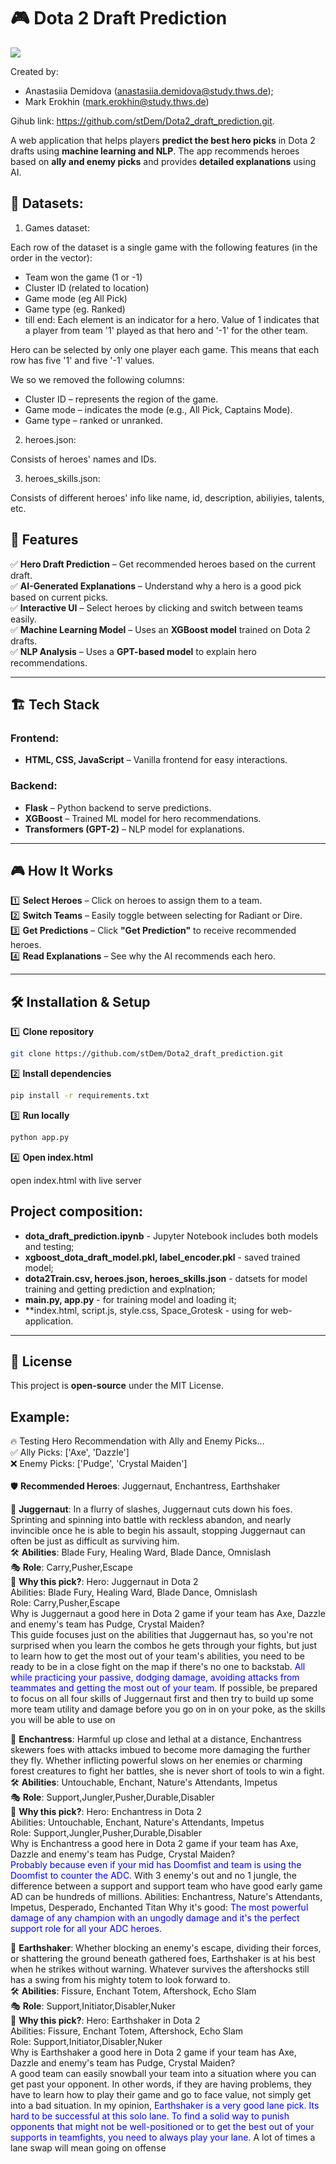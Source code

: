 # 🎮 Dota 2 Draft Prediction

<img src="./prediction.gif">

Created by:
- Anastasiia Demidova (anastasiia.demidova@study.thws.de);
- Mark Erokhin (mark.erokhin@study.thws.de)

Gihub link: https://github.com/stDem/Dota2_draft_prediction.git.

A web application that helps players **predict the best hero picks** in Dota 2 drafts using **machine learning and NLP**. The app recommends heroes based on **ally and enemy picks** and provides **detailed explanations** using AI.

## 📙 Datasets:
1. Games dataset:

  Each row of the dataset is a single game with the following features (in the order in the vector):
  - Team won the game (1 or -1)
  - Cluster ID (related to location)
  - Game mode (eg All Pick)
  - Game type (eg. Ranked)
  - till end: Each element is an indicator for a hero.
  Value of 1 indicates that a player from team '1' played as that hero and '-1' for the other team.

  Hero can be selected by only one player each game. This means that each row has five '1' and five '-1' values.

  We so we removed the following columns:
  - Cluster ID – represents the region of the game.
  - Game mode – indicates the mode (e.g., All Pick, Captains Mode).
  - Game type – ranked or unranked.

2. heroes.json:

  Consists of heroes' names and IDs.

3. heroes_skills.json:

  Consists of different heroes' info like name, id, description, abiliyies, talents, etc.


## 🌟 Features  
✅ **Hero Draft Prediction** – Get recommended heroes based on the current draft.  
✅ **AI-Generated Explanations** – Understand why a hero is a good pick based on current picks.  
✅ **Interactive UI** – Select heroes by clicking and switch between teams easily.  
✅ **Machine Learning Model** – Uses an **XGBoost model** trained on Dota 2 drafts.  
✅ **NLP Analysis** – Uses a **GPT-based model** to explain hero recommendations.  

---

## 🏗️ Tech Stack  
### **Frontend:**  
- **HTML, CSS, JavaScript** – Vanilla frontend for easy interactions.  

### **Backend:**  
- **Flask** – Python backend to serve predictions.  
- **XGBoost** – Trained ML model for hero recommendations.  
- **Transformers (GPT-2)** – NLP model for explanations.   

---

## 🎮 How It Works  
1️⃣ **Select Heroes** – Click on heroes to assign them to a team.  
2️⃣ **Switch Teams** – Easily toggle between selecting for Radiant or Dire.  
3️⃣ **Get Predictions** – Click **"Get Prediction"** to receive recommended heroes.  
4️⃣ **Read Explanations** – See why the AI recommends each hero.  

---

## 🛠️ Installation & Setup  
1️⃣ **Clone repository**  
```bash  
git clone https://github.com/stDem/Dota2_draft_prediction.git  
```
2️⃣ **Install dependencies**  
```bash  
pip install -r requirements.txt  
```
3️⃣ **Run locally**  
```bash  
python app.py
```
4️⃣ **Open index.html**  

open index.html with live server


## Project composition:
- **dota_draft_prediction.ipynb** - Jupyter Notebook includes both models and testing;
- **xgboost_dota_draft_model.pkl, label_encoder.pkl** - saved trained model;
- **dota2Train.csv, heroes.json, heroes_skills.json** - datsets for model training and getting prediction and explnation;
- **main.py, app.py** - for training model and loading it;
- **index.html, script.js, style.css, Space_Grotesk - using for web-application.

---

## 📜 License  
This project is **open-source** under the MIT License.  



## Example:

🔥 Testing Hero Recommendation with Ally and Enemy Picks...<br>
✅ Ally Picks: ['Axe', 'Dazzle']<br>
❌ Enemy Picks: ['Pudge', 'Crystal Maiden']<br><br>
🛡 **Recommended Heroes**: Juggernaut, Enchantress, Earthshaker<br>

🌟 **Juggernaut**: In a flurry of slashes, Juggernaut cuts down his foes. Sprinting and spinning into battle with reckless abandon, and nearly invincible once he is able to begin his assault, stopping Juggernaut can often be just as difficult as surviving him.<br>
🛠 **Abilities**: Blade Fury, Healing Ward, Blade Dance, Omnislash<br>
🎭 **Role**: Carry,Pusher,Escape<br>
📝 **Why this pick?**: Hero: Juggernaut in Dota 2<br>
Abilities: Blade Fury, Healing Ward, Blade Dance, Omnislash<br>
Role: Carry,Pusher,Escape<br>
Why is Juggernaut a good here in Dota 2 game if your team has Axe, Dazzle and enemy's team has Pudge, Crystal Maiden?<br> This guide focuses just on the abilities that Juggernaut has, so you're not surprised when you learn the combos he gets through your fights, but just to learn how to get the most out of your team's abilities, you need to be ready to be in a close fight on the map if there's no one to backstab. <span style="color:blue">All while practicing your passive, dodging damage, avoiding attacks from teammates and getting the most out of your team.</span> If possible, be prepared to focus on all four skills of Juggernaut first and then try to build up some more team utility and damage before you go on in on your poke, as the skills you will be able to use on

🌟 **Enchantress**: Harmful up close and lethal at a distance, Enchantress skewers foes with attacks imbued to become more damaging the further they fly. Whether inflicting powerful slows on her enemies or charming forest creatures to fight her battles, she is never short of tools to win a fight.<br>
🛠 **Abilities**: Untouchable, Enchant, Nature's Attendants, Impetus<br>
🎭 **Role**: Support,Jungler,Pusher,Durable,Disabler<br>
📝 **Why this pick?**: Hero: Enchantress in Dota 2<br>
Abilities: Untouchable, Enchant, Nature's Attendants, Impetus<br>
Role: Support,Jungler,Pusher,Durable,Disabler<br>
Why is Enchantress a good here in Dota 2 game if your team has Axe, Dazzle and enemy's team has Pudge, Crystal Maiden?<br> <span style="color:blue">Probably because even if your mid has Doomfist and team is using the Doomfist to counter the ADC.</span> With 3 enemy's out and no 1 jungle, the difference between a support and support team who have good early game AD can be hundreds of millions.
Abilities: Enchantress, Nature's Attendants, Impetus, Desperado, Enchanted Titan
Why it's good: <span style="color:blue">The most powerful damage of any champion with an ungodly damage and it's the perfect support role for all your ADC heroes.</span><br>

🌟 **Earthshaker**: Whether blocking an enemy's escape, dividing their forces, or shattering the ground beneath gathered foes, Earthshaker is at his best when he strikes without warning. Whatever survives the aftershocks still has a swing from his mighty totem to look forward to.<br>
🛠 **Abilities**: Fissure, Enchant Totem, Aftershock, Echo Slam<br>
🎭 **Role**: Support,Initiator,Disabler,Nuker<br>
📝 **Why this pick?**: Hero: Earthshaker in Dota 2<br>
Abilities: Fissure, Enchant Totem, Aftershock, Echo Slam<br>
Role: Support,Initiator,Disabler,Nuker<br>
Why is Earthshaker a good here in Dota 2 game if your team has Axe, Dazzle and enemy's team has Pudge, Crystal Maiden?<br> A good team can easily snowball your team into a situation where you can get past your opponent. In other words, if they are having problems, they have to learn how to play their game and go to face value, not simply get into a bad situation.
In my opinion, <span style="color:blue">Earthshaker is a very good lane pick. Its hard to be successful at this solo lane. To find a solid way to punish opponents that might not be well-positioned or to get the best out of your supports in teamfights, you need to always play your lane. </span>A lot of times a lane swap will mean going on offense

